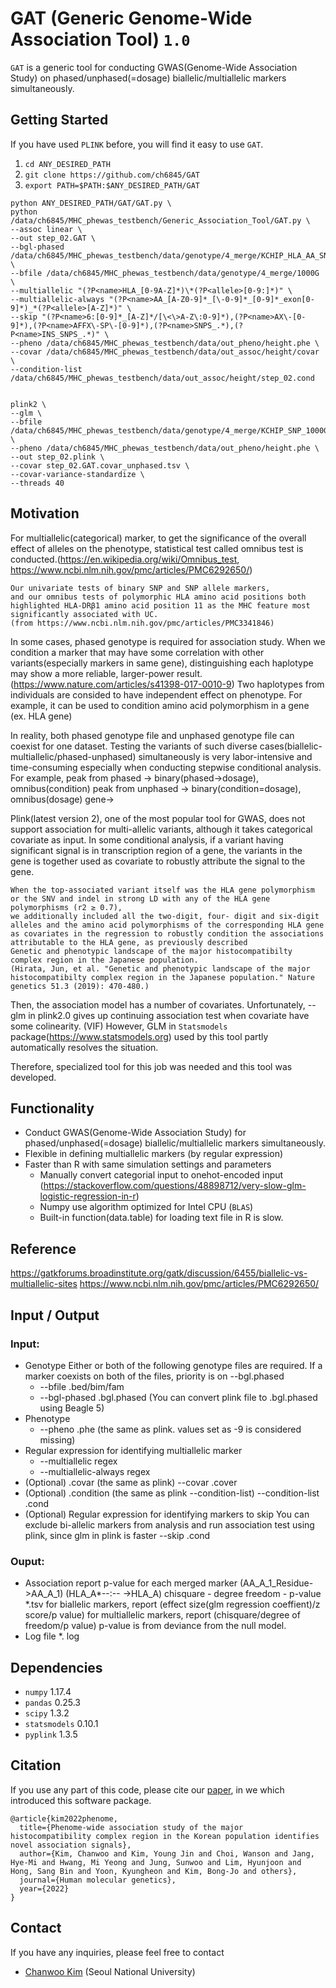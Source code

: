 GAT (Generic Genome-Wide Association Tool) `1.0`
========================================


`GAT` is a generic tool for conducting GWAS(Genome-Wide Association Study) on phased/unphased(=dosage) biallelic/multiallelic markers simultaneously.

## Getting Started

If you have used `PLINK` before, you will find it easy to use `GAT`.

1. `cd ANY_DESIRED_PATH`
2. `git clone https://github.com/ch6845/GAT`
3. `export PATH=$PATH:$ANY_DESIRED_PATH/GAT`
    
```
python ANY_DESIRED_PATH/GAT/GAT.py \
python /data/ch6845/MHC_phewas_testbench/Generic_Association_Tool/GAT.py \
--assoc linear \
--out step_02.GAT \
--bgl-phased /data/ch6845/MHC_phewas_testbench/data/genotype/4_merge/KCHIP_HLA_AA_SNP.bgl.phased \
--bfile /data/ch6845/MHC_phewas_testbench/data/genotype/4_merge/1000G \
--multiallelic "(?P<name>HLA_[0-9A-Z]*)\*(?P<allele>[0-9:]*)" \
--multiallelic-always "(?P<name>AA_[A-Z0-9]*_[\-0-9]*_[0-9]*_exon[0-9]*)_*(?P<allele>[A-Z]*)" \
--skip "(?P<name>6:[0-9]*_[A-Z]*/[\<\>A-Z\:0-9]*),(?P<name>AX\-[0-9]*),(?P<name>AFFX\-SP\-[0-9]*),(?P<name>SNPS_.*),(?P<name>INS_SNPS_.*)" \
--pheno /data/ch6845/MHC_phewas_testbench/data/out_pheno/height.phe \
--covar /data/ch6845/MHC_phewas_testbench/data/out_assoc/height/covar \
--condition-list /data/ch6845/MHC_phewas_testbench/data/out_assoc/height/step_02.cond


plink2 \
--glm \
--bfile /data/ch6845/MHC_phewas_testbench/data/genotype/4_merge/KCHIP_SNP_1000G \
--pheno /data/ch6845/MHC_phewas_testbench/data/out_pheno/height.phe \
--out step_02.plink \
--covar step_02.GAT.covar_unphased.tsv \
--covar-variance-standardize \
--threads 40

```

## Motivation
For multiallelic(categorical) marker, to get the significance of the overall effect of alleles on the phenotype, statistical test called omnibus test is conducted.(https://en.wikipedia.org/wiki/Omnibus_test, https://www.ncbi.nlm.nih.gov/pmc/articles/PMC6292650/)
```
Our univariate tests of binary SNP and SNP allele markers,
and our omnibus tests of polymorphic HLA amino acid positions both highlighted HLA-DRβ1 amino acid position 11 as the MHC feature most significantly associated with UC.
(from https://www.ncbi.nlm.nih.gov/pmc/articles/PMC3341846)
```
In some cases, phased genotype is required for association study. When we condition a marker that may have some correlation with other variants(especially markers in same gene), distinguishing each haplotype may show a more reliable, larger-power result. (https://www.nature.com/articles/s41398-017-0010-9) Two haplotypes from individuals are consided to have independent effect on phenotype. For example, it can be used to condition amino acid polymorphism in a gene (ex. HLA gene)

In reality, both phased genotype file and unphased genotype file can coexist for one dataset. Testing the variants of such diverse cases(biallelic-multiallelic/phased-unphased) simultaneously is very labor-intensive and time-consuming especially when conducting stepwise conditional analysis.
For example, 
peak from phased ->  binary(phased->dosage), omnibus(condition)
peak from unphased -> binary(condition=dosage), omnibus(dosage)
gene->


Plink(latest version 2), one of the most popular tool for GWAS, does not support association for multi-allelic variants, although it takes categorical covariate as input.
In some conditional analysis, if a variant having significant signal is in transcription region of a gene, the variants in the gene is together used as covariate to robustly attribute the signal to the gene. 
```
When the top-associated variant itself was the HLA gene polymorphism or the SNV and indel in strong LD with any of the HLA gene polymorphisms (r2 ≥ 0.7), 
we additionally included all the two-digit, four- digit and six-digit alleles and the amino acid polymorphisms of the corresponding HLA gene
as covariates in the regression to robustly condition the associations attributable to the HLA gene, as previously described
Genetic and phenotypic landscape of the major histocompatibilty complex region in the Japanese population.
(Hirata, Jun, et al. "Genetic and phenotypic landscape of the major histocompatibilty complex region in the Japanese population." Nature genetics 51.3 (2019): 470-480.)
```
Then, the association model has a number of covariates. Unfortunately, --glm in plink2.0 gives up continuing association test when covariate have some colinearity. (VIF) However, GLM in `Statsmodels` package(https://www.statsmodels.org) used by this tool partly automatically resolves the situation.

Therefore, specialized tool for this job was needed and this tool was developed.


## Functionality
* Conduct GWAS(Genome-Wide Association Study) for phased/unphased(=dosage) biallelic/multiallelic markers simultaneously.
* Flexible in defining multiallelic markers (by regular expression)
* Faster than R with same simulation settings and parameters
    * Manually convert categorial input to onehot-encoded input (https://stackoverflow.com/questions/48898712/very-slow-glm-logistic-regression-in-r)
    * Numpy use algorithm optimized for Intel CPU (`BLAS`)
    * Built-in function(data.table) for loading text file in R is slow.

## Reference

https://gatkforums.broadinstitute.org/gatk/discussion/6455/biallelic-vs-multiallelic-sites
https://www.ncbi.nlm.nih.gov/pmc/articles/PMC6292650/




## Input / Output

### Input: 
* Genotype
    Either or both of the following genotype files are required.
    If a marker coexists on both of the files, priority is on --bgl.phased
    * --bfile .bed/bim/fam
    * --bgl-phased .bgl.phased (You can convert plink file to .bgl.phased using Beagle 5)
* Phenotype
    * --pheno .phe (the same as plink. values set as -9 is considered missing)
* Regular expression for identifying multiallelic marker
    * --multiallelic regex
    * --multiallelic-always regex
* (Optional) .covar (the same as plink)
    --covar .cover
* (Optional) .condition (the same as plink --condition-list)
    --condition-list .cond
* (Optional) Regular expression for identifying markers to skip
    You can exclude bi-allelic markers from analysis and run association test using plink, since glm in plink is faster
    --skip .cond    
    
### Ouput:
* Association report
    p-value for each merged marker (AA_A_1_Residue->AA_A_1) (HLA_A\*--:-- ->HLA_A)  chisquare - degree freedom - p-value
    *.tsv
    for biallelic markers, report (effect size(glm regression coeffient)/z score/p value)
    for multiallelic markers, report (chisquare/degree of freedom/p value) p-value is from deviance from the null model.
* Log file
    *. log

    
## Dependencies    
* `numpy`              1.17.4 
* `pandas`             0.25.3   
* `scipy`              1.3.2 
* `statsmodels`        0.10.1
* `pyplink`            1.3.5

## Citation
If you use any part of this code, please cite our
[paper](https://doi.org/10.1093/hmg/ddac016), in we which introduced this software package.
```
@article{kim2022phenome,
  title={Phenome-wide association study of the major histocompatibility complex region in the Korean population identifies novel association signals},
  author={Kim, Chanwoo and Kim, Young Jin and Choi, Wanson and Jang, Hye-Mi and Hwang, Mi Yeong and Jung, Sunwoo and Lim, Hyunjoon and Hong, Sang Bin and Yoon, Kyungheon and Kim, Bong-Jo and others},
  journal={Human molecular genetics},
  year={2022}
}
```

## Contact
If you have any inquiries, please feel free to contact
- [Chanwoo Kim](https://chanwoo.kim) (Seoul National University)



